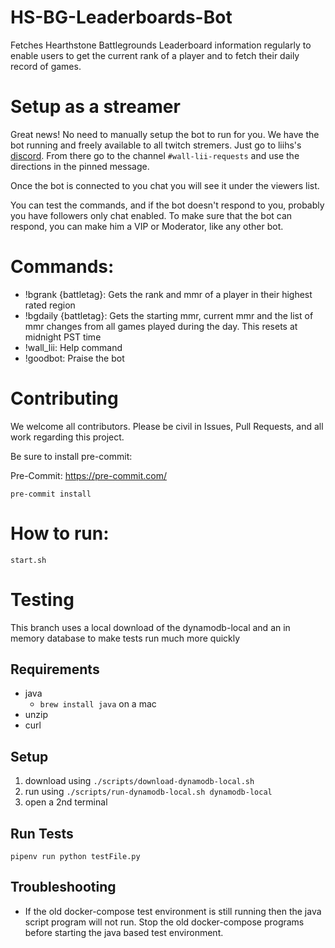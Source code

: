 # HS-BG-Leaderboards-Bot

Fetches Hearthstone Battlegrounds Leaderboard information regularly to enable users to get the current rank of a player and to fetch their daily record of games.

# Setup as a streamer

Great news! No need to manually setup the bot to run for you. We have the bot running and freely available to all twitch stremers. Just go to liihs's [discord](https://discord.com/invite/C6NguFf). From there go to the channel `#wall-lii-requests` and use the directions in the pinned message.

Once the bot is connected to you chat you will see it under the viewers list.

You can test the commands, and if the bot doesn't respond to you, probably you have followers only chat enabled. To make sure that the bot can respond, you can make him a VIP or Moderator, like any other bot.

# Commands:

- !bgrank {battletag}: Gets the rank and mmr of a player in their highest rated region
- !bgdaily {battletag}: Gets the starting mmr, current mmr and the list of mmr changes from all games played during the day. This resets at midnight PST time
- !wall_lii: Help command
- !goodbot: Praise the bot

# Contributing

We welcome all contributors. Please be civil in Issues, Pull Requests, and all work regarding this project.

Be sure to install pre-commit:

Pre-Commit: https://pre-commit.com/

```
pre-commit install
```

# How to run:

`start.sh`

# Testing

This branch uses a local download of the dynamodb-local and an in memory database to make tests run much more quickly

## Requirements

- java
  - `brew install java` on a mac
- unzip
- curl

## Setup

1. download using `./scripts/download-dynamodb-local.sh`
2. run using `./scripts/run-dynamodb-local.sh dynamodb-local`
3. open a 2nd terminal

## Run Tests

`pipenv run python testFile.py`

## Troubleshooting

- If the old docker-compose test environment is still running then the java script program will not run. Stop the old docker-compose programs before starting the java based test environment.
